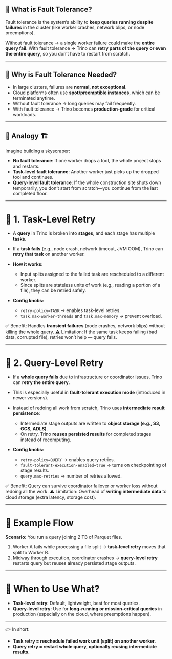 ## 🔹 What is Fault Tolerance?

Fault tolerance is the system’s ability to **keep queries running despite failures** in the cluster (like worker crashes, network blips, or node preemptions).

Without fault tolerance → a single worker failure could make the **entire query fail**.
With fault tolerance → Trino can **retry parts of the query or even the entire query**, so you don’t have to restart from scratch.

---

## 🔹 Why is Fault Tolerance Needed?

* In large clusters, failures are **normal, not exceptional**.
* Cloud platforms often use **spot/preemptible instances**, which can be terminated anytime.
* Without fault tolerance → long queries may fail frequently.
* With fault tolerance → Trino becomes **production-grade** for critical workloads.

---

## 🔹 Analogy 🏗️

Imagine building a skyscraper:

* **No fault tolerance**: If one worker drops a tool, the whole project stops and restarts.
* **Task-level fault tolerance**: Another worker just picks up the dropped tool and continues.
* **Query-level fault tolerance**: If the whole construction site shuts down temporarily, you don’t start from scratch—you continue from the last completed floor.

---

# 🔹 1. **Task-Level Retry**

* A **query** in Trino is broken into **stages**, and each stage has multiple **tasks**.
* If a **task fails** (e.g., node crash, network timeout, JVM OOM), Trino can **retry that task** on another worker.
* **How it works:**

  * Input splits assigned to the failed task are rescheduled to a different worker.
  * Since splits are stateless units of work (e.g., reading a portion of a file), they can be retried safely.
* **Config knobs:**

  * `retry-policy=TASK` → enables task-level retries.
  * `task.max-worker-threads` and `task.max-memory` → prevent overload.

✅ Benefit: Handles **transient failures** (node crashes, network blips) without killing the whole query.
⚠️ Limitation: If the same task keeps failing (bad data, corrupted file), retries won’t help — query fails.

---

# 🔹 2. **Query-Level Retry**

* If a **whole query fails** due to infrastructure or coordinator issues, Trino can **retry the entire query**.
* This is especially useful in **fault-tolerant execution mode** (introduced in newer versions).
* Instead of redoing all work from scratch, Trino uses **intermediate result persistence**:

  * Intermediate stage outputs are written to **object storage (e.g., S3, GCS, ADLS)**.
  * On retry, Trino **reuses persisted results** for completed stages instead of recomputing.
* **Config knobs:**

  * `retry-policy=QUERY` → enables query retries.
  * `fault-tolerant-execution-enabled=true` → turns on checkpointing of stage results.
  * `query.max-retries` → number of retries allowed.

✅ Benefit: Query can survive coordinator failover or worker loss without redoing all the work.
⚠️ Limitation: Overhead of **writing intermediate data** to cloud storage (extra latency, storage cost).

---

# 🔹 Example Flow

**Scenario:** You run a query joining 2 TB of Parquet files.

1. Worker A fails while processing a file split → **task-level retry** moves that split to Worker B.
2. Midway through execution, coordinator crashes → **query-level retry** restarts query but reuses already persisted stage outputs.

---

# 🔹 When to Use What?

* **Task-level retry**: Default, lightweight, best for most queries.
* **Query-level retry**: Use for **long-running or mission-critical queries** in production (especially on the cloud, where preemptions happen).

---

👉 In short:

* **Task retry = reschedule failed work unit (split) on another worker.**
* **Query retry = restart whole query, optionally reusing intermediate results.**
